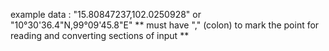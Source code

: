 example data : 
"15.80847237,102.0250928" or "10°30'36.4"N,99°09'45.8"E"
** must have "," (colon) to mark the point for reading and converting sections of input **
